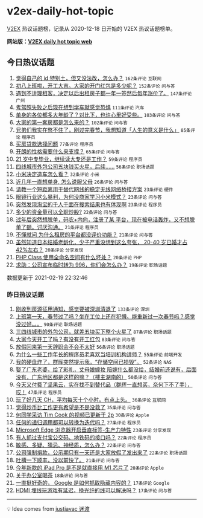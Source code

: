 # v2ex-daily-hot-topic

[V2EX](https://www.v2ex.com/) 热议话题榜，记录从 2020-12-18 日开始的 V2EX 热议话题榜单。

**网站版：[V2EX daily hot topic web](https://realleonardo.github.io/v2ex-daily-hot-topic-web/)**

## 今日热议话题

<!-- TODAY BEGIN -->

1. [觉得自己的 id 特别土，但又没法改，怎么办？](https://www.v2ex.com/t/754143) `162条评论` `互联网`
1. [初八上班啦，开工大吉。大家的开门红包是多少呢？](https://www.v2ex.com/t/754104) `152条评论` `问与答`
1. [遇到不讲理租客，决定以后出租房子都一年一签然后每年涨价了。](https://www.v2ex.com/t/754105) `147条评论` `广州`
1. [考驾照失败之后现在想到学车就感觉恐惧](https://www.v2ex.com/t/754202) `111条评论` `汽车`
1. [单身的各位都多大年龄了？对比下，也许心里好受些。](https://www.v2ex.com/t/754126) `103条评论` `问与答`
1. [大家的第一套房都是怎么来的？](https://www.v2ex.com/t/754222) `102条评论` `问与答`
1. [兄弟们我实在憋不住了，刚过完春节，我想知道「人生的意义是什么」](https://www.v2ex.com/t/754256) `85条评论` `程序员`
1. [买房贷款选择问题](https://www.v2ex.com/t/754197) `77条评论` `程序员`
1. [开朗的性格需要什么来支撑？](https://www.v2ex.com/t/754124) `65条评论` `问与答`
1. [21 岁中专毕业，继续读大专还是工作？](https://www.v2ex.com/t/754316) `59条评论` `程序员`
1. [四线城市外包公司五块钱买火星，后续……](https://www.v2ex.com/t/754210) `56条评论` `职场话题`
1. [小米决定造车怎么看？](https://www.v2ex.com/t/754280) `32条评论` `小米`
1. [近几年一直想单身, 怎么说服父母](https://www.v2ex.com/t/754214) `26条评论` `问与答`
1. [请教一个短距离用于替代网线的稳定无线网络桥接方案](https://www.v2ex.com/t/754285) `23条评论` `硬件`
1. [眼镜行业这么暴利，为何没商家学习小米模式？](https://www.v2ex.com/t/754231) `23条评论` `问与答`
1. [突然发现淘宝的千人千面在搜索结果也有体现啊](https://www.v2ex.com/t/754192) `23条评论` `程序员`
1. [多少的资金量可以全职炒股?](https://www.v2ex.com/t/754335) `22条评论` `问与答`
1. [过年后突然想脱单，码农+内向，注册了某 平台，现在被电话轰炸，又不想脱单了额。讨厌沟通。](https://www.v2ex.com/t/754228) `21条评论` `程序员`
1. [不懂就问 为什么租房的平台都没评价功能？](https://www.v2ex.com/t/754183) `21条评论` `问与答`
1. [虽然知道日本结婚老龄化，少子严重没想到这么夸张， 20-40 岁已婚才占 42%左右？](https://www.v2ex.com/t/754287) `20条评论` `分享发现`
1. [PHP Class 使用全命名空间有什么坏处？](https://www.v2ex.com/t/754181) `20条评论` `PHP`
1. [求助：公司宣布临时转为 996，你们会怎么办？](https://www.v2ex.com/t/754346) `19条评论` `职场话题`

数据更新于 2021-02-19 22:32:46

<!-- TODAY END -->

### 昨日热议话题

<!-- YESTERDAY BEGIN -->

1. [刚收到房源征用通知，感觉要被深圳清退了](https://www.v2ex.com/t/753933) `133条评论` `深圳`
1. [上班第一天，春节过了吗？坐在工位上还在犯懵。能重新过一次春节吗？感觉没过好。。。](https://www.v2ex.com/t/753781) `90条评论` `职场话题`
1. [三四线城市的外包公司，就差五块买下整个火星了](https://www.v2ex.com/t/753842) `87条评论` `职场话题`
1. [大家今天开工了吗？有没有开工红包](https://www.v2ex.com/t/753796) `83条评论` `问与答`
1. [放假回来第一天辞职会不会不太好](https://www.v2ex.com/t/753907) `56条评论` `职场话题`
1. [为什么一些工作年长的程序员老喜欢当培训机构讲师？](https://www.v2ex.com/t/753786) `55条评论` `前端开发`
1. [我的硬盘炸了，群晖突然提示我，“存储空间已损毁”。](https://www.v2ex.com/t/753928) `52条评论` `NAS`
1. [娶了广东老婆，给了彩礼，丈母娘嫁妆 陪嫁什么都没给，结婚前还说有，后面没有，广东地区都是这样的嘛？（楼主湖南的）](https://www.v2ex.com/t/753987) `50条评论` `问与答`
1. [今天又付费了坚果云，实在找不到替代品（群辉一直想买，奈何下不了手），哎！](https://www.v2ex.com/t/753900) `47条评论` `程序员`
1. [玩了好几天 CH，平均每天十个小时。有点上头。](https://www.v2ex.com/t/753788) `36条评论` `互联网`
1. [觉得炒币比工作更有希望是不是没救了](https://www.v2ex.com/t/754055) `35条评论` `问与答`
1. [何同学采访 Tim Cook 的视频已更新于 2p](https://www.v2ex.com/t/754025) `30条评论` `Apple`
1. [任何的递归调用都可以转换为迭代吗？](https://www.v2ex.com/t/754051) `27条评论` `程序员`
1. [Microsoft Edge 浏览器开启垂直标签-生产力特性](https://www.v2ex.com/t/754070) `23条评论` `分享发现`
1. [有人抓过支付宝公交码、地铁码的接口吗？](https://www.v2ex.com/t/754024) `22条评论` `程序员`
1. [敏感、多疑、猜忌、神经质，怎么办？](https://www.v2ex.com/t/753912) `22条评论` `问与答`
1. [公司强制捐款，公示期只有一天还是大家放假了发出来了](https://www.v2ex.com/t/753784) `22条评论` `职场话题`
1. [吐槽一下顺丰，没以前快了。](https://www.v2ex.com/t/753875) `21条评论` `问与答`
1. [今年新款的 iPad Pro 是不是就直接用 M1 芯片了](https://www.v2ex.com/t/753794) `20条评论` `Apple`
1. [关于办公室喝茶](https://www.v2ex.com/t/753826) `18条评论` `问与答`
1. [一直挺好奇的， Google 是如何抓取隐藏内容的？](https://www.v2ex.com/t/753855) `17条评论` `Google`
1. [HDMI 埋线玩游戏有延迟，换光纤的线可以解决吗？](https://www.v2ex.com/t/753777) `17条评论` `问与答`

<!-- YESTERDAY END -->

---

💡 Idea comes from [justjavac 迷渡](https://github.com/justjavac/)
